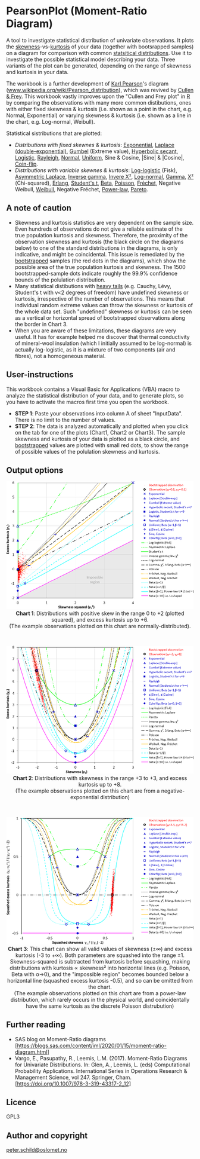 # PearsonPlot (Moment-Ratio Diagram)
A tool to investigate statistical distribution of univariate observations. It plots the [skewness](https://en.wikipedia.org/wiki/Skewness)-vs-[kurtosis](https://en.wikipedia.org/wiki/Kurtosis) of your data (together with bootsrapped samples) on a diagram for comparison with common [statsitical distributions](https://en.wikipedia.org/wiki/List_of_probability_distributions). Use it to investigate the possible statistical model describing your data. Three variants of the plot can be generated, depending on the range of skewness and kurtosis in your data.

The workbook is a further development of [Karl Pearson](https://en.wikipedia.org/wiki/Karl_Pearson)'s diagram (www.wikipedia.org/wiki/Pearson_distribution), which was revived by [Cullen & Frey](https://www.springer.com/gp/book/9780306459566). This workbook vastly improves upon the "Cullen and Frey plot" in [R](https://cran.r-project.org/web/packages/fitdistrplus/vignettes/paper2JSS.pdf) by comparing the observations with many more common distibutions, ones with either fixed skewness & kurtosis (i.e. shown as a point in the chart, e.g. Normal, Exponential) or varying skewness & kurtosis (i.e. shown as a line in the chart, e.g. Log-normal, Weibull).

Statistical sistributions that are plotted: 
- *Distributions with fixed skewnes & kurtosis*: [Exponential](https://en.wikipedia.org/wiki/Exponential_distribution), [Laplace (double-exponential)](https://en.wikipedia.org/wiki/Laplace_distribution), [Gumbel](https://en.wikipedia.org/wiki/Gumbel_distribution) (Extreme value), [Hyperbolic secant](https://en.wikipedia.org/wiki/Hyperbolic_secant_distribution), [Logistic](https://en.wikipedia.org/wiki/Logistic_distribution), [Rayleigh](https://en.wikipedia.org/wiki/Rayleigh_distribution), [Normal](https://en.wikipedia.org/wiki/Normal_distribution), [Uniform](https://en.wikipedia.org/wiki/Continuous_uniform_distribution), Sine & Cosine, |Sine| & |Cosine|, [Coin-flip](https://en.wikipedia.org/wiki/Beta_distribution).
- *Distributions with variable skewnes & kurtosis*: [Log-logistic](https://en.wikipedia.org/wiki/Log-logistic_distribution) (Fisk), [Asymmetric Laplace](https://en.wikipedia.org/wiki/Asymmetric_Laplace_distribution), [Inverse gamma](https://en.wikipedia.org/wiki/Inverse-gamma_distribution), [Invere Χ²](https://en.wikipedia.org/wiki/Inverse-chi-squared_distribution), [Log-normal](https://en.wikipedia.org/wiki/Log-normal_distribution), [Gamma](https://en.wikipedia.org/wiki/Gamma_distribution), [Χ²](https://en.wikipedia.org/wiki/Chi-squared_distribution) (Chi-squared), [Erlang](https://en.wikipedia.org/wiki/Erlang_distribution), [Student's t](https://en.wikipedia.org/wiki/Student%27s_t-distribution), [Beta](https://en.wikipedia.org/wiki/Beta_distribution), [Poisson](https://en.wikipedia.org/wiki/Poisson_distribution), [Fréchet](https://en.wikipedia.org/wiki/Fr%C3%A9chet_distribution), Negative Weibull, [Weibull](https://en.wikipedia.org/wiki/Weibull_distribution), Negative Fréchet, [Power-law](https://en.wikipedia.org/wiki/Power_law), [Pareto](https://en.wikipedia.org/wiki/Pareto_distribution).

## A note of caution
- Skewness and kurtosis statistics are very dependent on the sample size. Even hundreds of observations do not give a reliable estimate of the true population kurtosis and skewness. Therefore, the proximity of the observation skewness and kurtosis (the black circle on the diagrams below) to one of the standard distributions in the diagrams, is only indicative, and might be coincidental. This issue is remediated by the [bootstrapped](https://en.wikipedia.org/wiki/Bootstrapping_(statistics)) samples (the red dots in the diagrams), which show the possible area of the true population kurtosis and skewness. The 1500 bootstrapped-sample dots indicate roughly the 99.9% confidence bounds of the polulation distribution.
- Many statistical distibutions with [heavy tails](https://en.wikipedia.org/wiki/Heavy-tailed_distribution) (e.g. Cauchy, Lévy, Student's t with v<2 degrees of freedom) have undefined skewness or kurtosis, irrespective of the number of observations. This means that individual random extreme values can throw the skewness or kurtosis of the whole data set. Such "undefined" skewness or kurtosis can be seen as a vertical or horizontal spread of bootstrapped observations along the border in Chart 3.
- When you are aware of these limitations, these diagrams are very useful. It has for example helped me discover that thermal conductivity of mineral-wool insulation (which I initially assumed to be log-normal) is actually log-logistic, as it is a mixture of two components (air and fibres), not a homogeneous material.

## User-instructions
This workbook contains a Visual Basic for Applications (VBA) macro to analyze the statistical distribution of your data, and to generate plots, so you have to activate the macros first time you open the workbook.
- <b>STEP 1</b>: Paste your observations into column A of sheet "InputData". There is no limit to the number of values.
- <b>STEP 2</b>: The data is analyzed automatically and plotted when you click on the tab for one of the plots (Chart1, Chart2 or Chart3). The sample skewness and kurtosis of your data is plotted as a black circle, and [bootstrapped](https://en.wikipedia.org/wiki/Bootstrapping_(statistics)) values are plotted with small red dots, to show the range of possible values of the polulation skewness and kurtosis.

## Output options
<p align="center"><img src="images/Chart1.png" alt="Chart 1"/><br/>
<b>Chart 1</b>: Distributions with positive skew in the range 0 to +2 (plotted squared), and excess kurtosis up to +6.<br/>(The example observations plotted on this chart are normally-distributed).</p>
<br/>
<p align="center"><img src="images/Chart2.png" alt="Chart 2"/><br/>
<b>Chart 2</b>: Distributions with skewness in the range +3 to +3, and excess kurtosis up to +8.<br/>(The example observations plotted on this chart are from a negative-exponential distribution)</p>
<br/>
<p align="center"><img src="images/Chart3.png" alt="Chart 3"/><br/>
<b>Chart 3</b>: This chart can show all valid values of skewness (±&infin;) and excess kurtosis (-3 to +&infin;). Both parameters are squashed into the range ±1. Skewness-squared is subtracted from kurtosis before squashing, making distributions with kurtosis &Proportional; skewness² into horizontal lines (e.g. Poisson, Beta with &alpha;&rarr;0), and the "impossible region" becomes bounded below a horizontal line (squashed excess kurtosis -0.5), and so can be omitted from the chart.<br/>(The example observations plotted on this chart are from a power-law distribution, which rarely occurs in the physical world, and coincidentally have the same kurtosis as the discrete Poisson distrubution)</p>

## Further reading
- SAS blog on Moment-Ratio diagrams [https://blogs.sas.com/content/iml/2020/01/15/moment-ratio-diagram.html]
- Vargo, E., Pasupathy, R., Leemis, L.M. (2017). Moment-Ratio Diagrams for Univariate Distributions. In: Glen, A., Leemis, L. (eds) Computational Probability Applications. International Series in Operations Research & Management Science, vol 247. Springer, Cham. [https://doi.org/10.1007/978-3-319-43317-2_12]

## Licence
GPL3

## Author and copyright
peter.schild@oslomet.no 
